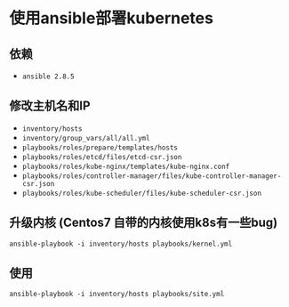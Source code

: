 # 使用ansible部署kubernetes

## 依赖
* `ansible 2.8.5`

## 修改主机名和IP
* `inventory/hosts`
* `inventory/group_vars/all/all.yml`
* `playbooks/roles/prepare/templates/hosts` 
* `playbooks/roles/etcd/files/etcd-csr.json`
* `playbooks/roles/kube-nginx/templates/kube-nginx.conf`
* `playbooks/roles/controller-manager/files/kube-controller-manager-csr.json`
* `playbooks/roles/kube-scheduler/files/kube-scheduler-csr.json`

## 升级内核 (Centos7 自带的内核使用k8s有一些bug)
`ansible-playbook -i inventory/hosts playbooks/kernel.yml`

## 使用
`ansible-playbook -i inventory/hosts playbooks/site.yml`
